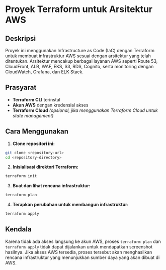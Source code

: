 # Proyek Terraform untuk Arsitektur AWS

## Deskripsi
Proyek ini menggunakan Infrastructure as Code (IaC) dengan Terraform untuk membuat infrastruktur AWS sesuai dengan arsitektur yang telah ditentukan. Arsitektur mencakup berbagai layanan AWS seperti Route 53, CloudFront, ALB, WAF, EKS, S3, RDS, Cognito, serta monitoring dengan CloudWatch, Grafana, dan ELK Stack.

## Prasyarat
- **Terraform CLI** terinstal
- **Akun AWS** dengan kredensial akses
- **Terraform Cloud** *(opsional, jika menggunakan Terraform Cloud untuk state management)*

## Cara Menggunakan
1. **Clone repositori ini:**
```bash
git clone <repository-url>
cd <repository-directory>
```

2. **Inisialisasi direktori Terraform:**
```bash
terraform init
```

3. **Buat dan lihat rencana infrastruktur:**
```bash
terraform plan
```

4. **Terapkan perubahan untuk membangun infrastruktur:**
```bash
terraform apply
```

## Kendala
Karena tidak ada akses langsung ke akun AWS, proses `terraform plan` dan `terraform apply` tidak dapat dijalankan untuk mendapatkan screenshot hasilnya. Jika akses AWS tersedia, proses tersebut akan menghasilkan rencana infrastruktur yang menunjukkan sumber daya yang akan dibuat di AWS.